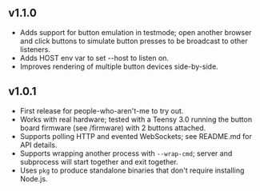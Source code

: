 ## v1.1.0

- Adds support for button emulation in testmode; open another browser and click
  buttons to simulate button presses to be broadcast to other listeners.
- Adds HOST env var to set --host to listen on.
- Improves rendering of multiple button devices side-by-side.

## v1.0.1

- First release for people-who-aren't-me to try out.
- Works with real hardware; tested with a Teensy 3.0 running the button board
  firmware (see /firmware) with 2 buttons attached.
- Supports polling HTTP and evented WebSockets; see README.md for API details.
- Supports wrapping another process with `--wrap-cmd`; server and subprocess
  will start together and exit together.
- Uses `pkg` to produce standalone binaries that don't require installing
  Node.js.
